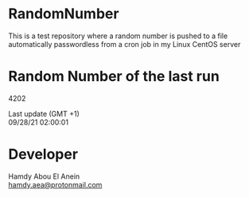 # RandomNumber    
This is a test repository where a random number is pushed to a file automatically passwordless from a cron job in my Linux CentOS server    
# Random Number of the last run   
4202
      
Last update (GMT +1)    
09/28/21 02:00:01
# Developer    
Hamdy Abou El Anein   
hamdy.aea@protonmail.com
